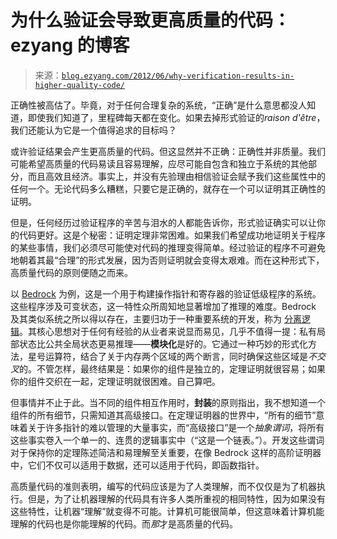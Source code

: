 <!--yml

category: 未分类

date: 2024-07-01 18:17:30

-->

# 为什么验证会导致更高质量的代码：ezyang 的博客

> 来源：[`blog.ezyang.com/2012/06/why-verification-results-in-higher-quality-code/`](http://blog.ezyang.com/2012/06/why-verification-results-in-higher-quality-code/)

正确性被高估了。毕竟，对于任何合理复杂的系统，“正确”是什么意思都没人知道，即使我们知道了，里程碑每天都在变化。如果去掉形式验证的*raison d'être*，我们还能认为它是一个值得追求的目标吗？

或许验证结果会产生更高质量的代码。但这显然并不正确：正确性并非质量。我们可能希望高质量的代码易读且容易理解，应尽可能自包含和独立于系统的其他部分，而且高效且经济。事实上，并没有先验理由相信验证会赋予我们这些属性中的任何一个。无论代码多么糟糕，只要它是正确的，就存在一个可以证明其正确性的证明。

但是，任何经历过验证程序的辛苦与泪水的人都能告诉你，形式验证确实可以让你的代码更好。这是个秘密：证明定理非常困难。如果我们希望成功地证明关于程序的某些事情，我们必须尽可能使对代码的推理变得简单。经过验证的程序不可避免地朝着其最“合理”的形式发展，因为否则证明就会变得太艰难。而在这种形式下，高质量代码的原则便随之而来。

以 [Bedrock](http://adam.chlipala.net/bedrock/) 为例，这是一个用于构建操作指针和寄存器的验证低级程序的系统。这些程序涉及可变状态，这一特性众所周知地显著增加了推理的难度。Bedrock 及其类似系统之所以得以存在，主要归功于一种重要系统的开发，称为 [分离逻辑](http://en.wikipedia.org/wiki/Separation_logic)。其核心思想对于任何有经验的从业者来说显而易见，几乎不值得一提：私有局部状态比公共全局状态更易推理——**模块化**是好的。它通过一种巧妙的形式化方法，星号运算符，结合了关于内存两个区域的两个断言，同时确保这些区域是*不交叉*的。不管怎样，最终结果是：如果你的组件是独立的，定理证明就很容易；如果你的组件交织在一起，定理证明就很困难。自己算吧。

但事情并不止于此。当不同的组件相互作用时，**封装**的原则指出，我不想知道一个组件的所有细节，只需知道其高级接口。在定理证明器的世界中，“所有的细节”意味着关于许多指针的难以管理的大量事实，而“高级接口”是一个*抽象谓词*，将所有这些事实卷入一个单一的、连贯的逻辑事实中（“这是一个链表。”）。开发这些谓词对于保持你的定理陈述简洁和易理解至关重要，在像 Bedrock 这样的高阶证明器中，它们不仅可以适用于数据，还可以适用于代码，即函数指针。

高质量代码的准则表明，编写的代码应该是为了人类理解，而不仅仅是为了机器执行。但是，为了让机器理解的代码具有许多人类所重视的相同特性，因为如果没有这些特性，让机器“理解”就变得不可能。计算机可能很简单，但这意味着计算机能理解的代码也是你能理解的代码。而*那*才是高质量的代码。
